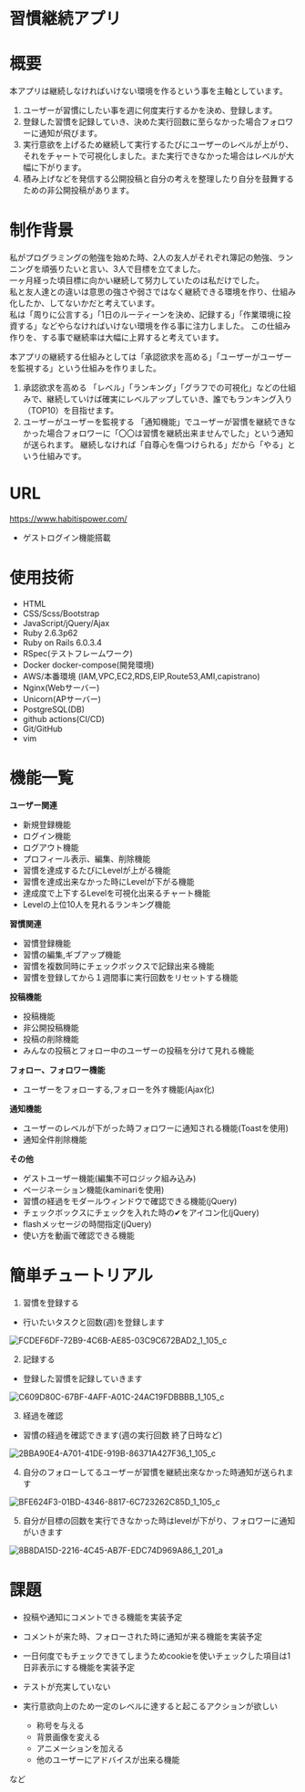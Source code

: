 # 習慣継続アプリ

# 概要

本アプリは継続しなければいけない環境を作るという事を主軸としています。

1. ユーザーが習慣にしたい事を週に何度実行するかを決め、登録します。
2. 登録した習慣を記録していき、決めた実行回数に至らなかった場合フォロワーに通知が飛びます。
3. 実行意欲を上げるため継続して実行するたびにユーザーのレベルが上がり、それをチャートで可視化しました。また実行できなかった場合はレベルが大幅に下がります。
4. 積み上げなどを発信する公開投稿と自分の考えを整理したり自分を鼓舞するための非公開投稿があります。

# 制作背景

私がプログラミングの勉強を始めた時、2人の友人がそれぞれ簿記の勉強、ランニングを頑張りたいと言い、3人で目標を立てました。  
一ヶ月経った頃目標に向かい継続して努力していたのは私だけでした。  
私と友人達との違いは意思の強さや弱さではなく継続できる環境を作り、仕組み化したか、してないかだと考えています。  
私は「周りに公言する」「1日のルーティーンを決め、記録する」「作業環境に投資する」などやらなければいけない環境を作る事に注力しました。
この仕組み作りを、する事で継続率は大幅に上昇すると考えています。

本アプリの継続する仕組みとしては「承認欲求を高める」「ユーザーがユーザーを監視する」という仕組みを作りました。
1. 承認欲求を高める
「レベル」「ランキング」「グラフでの可視化」などの仕組みで、継続していけば確実にレベルアップしていき、誰でもランキング入り（TOP10）を目指せます。
2. ユーザーがユーザーを監視する
「通知機能」でユーザーが習慣を継続できなかった場合フォロワーに「〇〇は習慣を継続出来ませんでした」という通知が送られます。
継続しなければ「自尊心を傷つけられる」だから「やる」という仕組みです。 

# URL
https://www.habitispower.com/

* ゲストログイン機能搭載

# 使用技術

* HTML
* CSS/Scss/Bootstrap
* JavaScript/jQuery/Ajax
* Ruby 2.6.3p62
* Ruby on Rails 6.0.3.4
* RSpec(テストフレームワーク)
* Docker docker-compose(開発環境)
* AWS/本番環境 (IAM,VPC,EC2,RDS,EIP,Route53,AMI,capistrano)
* Nginx(Webサーバー)
* Unicorn(APサーバー)
* PostgreSQL(DB)
* github actions(CI/CD)
* Git/GitHub
* vim

# 機能一覧

**ユーザー関連**

 * 新規登録機能
 * ログイン機能
 * ログアウト機能
 * プロフィール表示、編集、削除機能
 * 習慣を達成するたびにLevelが上がる機能
 * 習慣を達成出来なかった時にLevelが下がる機能
 * 達成度で上下するLevelを可視化出来るチャート機能
 * Levelの上位10人を見れるランキング機能

**習慣関連**

 * 習慣登録機能
 * 習慣の編集,ギブアップ機能
 * 習慣を複数同時にチェックボックスで記録出来る機能
 * 習慣を登録してから１週間事に実行回数をリセットする機能
 
**投稿機能**

 * 投稿機能
 * 非公開投稿機能
 * 投稿の削除機能
 * みんなの投稿とフォロー中のユーザーの投稿を分けて見れる機能
 
**フォロー、フォロワー機能**

 * ユーザーをフォローする,フォローを外す機能(Ajax化)

**通知機能**

 * ユーザーのレベルが下がった時フォロワーに通知される機能(Toastを使用)
 * 通知全件削除機能
 
**その他**

 * ゲストユーザー機能(編集不可ロジック組み込み)
 * ページネーション機能(kaminariを使用)
 * 習慣の経過をモダールウィンドウで確認できる機能(jQuery)
 * チェックボックスにチェックを入れた時の✔︎をアイコン化(jQuery)
 * flashメッセージの時間指定(jQuery)
 * 使い方を動画で確認できる機能

# 簡単チュートリアル

1. 習慣を登録する
* 行いたいタスクと回数(週)を登録します

![FCDEF6DF-72B9-4C6B-AE85-03C9C672BAD2_1_105_c](https://user-images.githubusercontent.com/67776222/102442242-4ba75a00-4067-11eb-828b-937cd0f897a4.jpeg)
 
2. 記録する
* 登録した習慣を記録していきます
 
![C609D80C-67BF-4AFF-A01C-24AC19FDBBBB_1_105_c](https://user-images.githubusercontent.com/67776222/102442429-bce70d00-4067-11eb-990a-27758d776eed.jpeg)

3. 経過を確認
* 習慣の経過を確認できます(週の実行回数 終了日時など)

![2BBA90E4-A701-41DE-919B-86371A427F36_1_105_c](https://user-images.githubusercontent.com/67776222/102442719-60d0b880-4068-11eb-8a60-355eec5c1f3a.jpeg)

4. 自分のフォローしてるユーザーが習慣を継続出來なかった時通知が送られます

![BFE624F3-01BD-4346-8817-6C723262C85D_1_105_c](https://user-images.githubusercontent.com/67776222/102443133-5e229300-4069-11eb-85b8-1f15ccc49229.jpeg)

5. 自分が目標の回数を実行できなかった時はlevelが下がり、フォロワーに通知がいきます

![8B8DA15D-2216-4C45-AB7F-EDC74D969A86_1_201_a](https://user-images.githubusercontent.com/67776222/103125257-d9212480-46cd-11eb-9764-f796a73617ab.jpeg)



# 課題

* 投稿や通知にコメントできる機能を実装予定
* コメントが来た時、フォローされた時に通知が来る機能を実装予定
* 一日何度でもチェックできてしまうためcookieを使いチェックした項目は1日非表示にする機能を実装予定
* テストが充実していない

* 実行意欲向上のため一定のレベルに達すると起こるアクションが欲しい

  * 称号を与える
  * 背景画像を変える
  * アニメーションを加える
  * 他のユーザーにアドバイスが出来る機能
 
など
